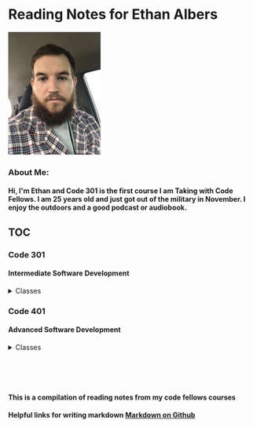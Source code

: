 # Reading Notes for Ethan Albers

<img src="Headshot.jpeg" height=250px>

### About Me:

#### Hi, I'm Ethan and Code 301 is the first course I am Taking with Code Fellows. I am 25 years old and just got out of the military in November. I enjoy the outdoors and a good podcast or audiobook.

## TOC

### Code 301

#### Intermediate Software Development

<details close><summary>Classes</summary>

<a href="https://github.com/ekalbers/reading-notes/blob/main/301/class01.md">Class 01 - Intro to React and Components</a>
<br>
<a href="https://github.com/ekalbers/reading-notes/blob/main/301/class02.md">Class 02 - State and Props</a>
<br>
<a href="https://github.com/ekalbers/reading-notes/blob/main/301/class03.md">Class 03 - Passing Functions as Props</a>
<br>
<a href="https://github.com/ekalbers/reading-notes/blob/main/301/class04.md">Class 04 - React and Forms</a>
<br>
<a href="https://github.com/ekalbers/reading-notes/blob/main/301/class05.md">Class 05 - Putting it all together</a>
<br>
<a href="https://github.com/ekalbers/reading-notes/blob/main/301/class06.md">Class 06 - NODE.JS</a>
<br>
<a href="https://github.com/ekalbers/reading-notes/blob/main/301/class07.md">Class 07</a>
<br>
<a href="https://github.com/ekalbers/reading-notes/blob/main/301/class08.md">Class 08</a>
<br>
  <a href="https://github.com/ekalbers/reading-notes/blob/main/301/class09.md">Class 09</a>
<br>

</details>

### Code 401

#### Advanced Software Development

<details close><summary>Classes</summary>

</details>

<br><br><br>

#### This is a compilation of reading notes from my code fellows courses

#### Helpful links for writing markdown [Markdown on Github](https://docs.github.com/en/get-started/writing-on-github/getting-started-with-writing-and-formatting-on-github/basic-writing-and-formatting-syntax)
